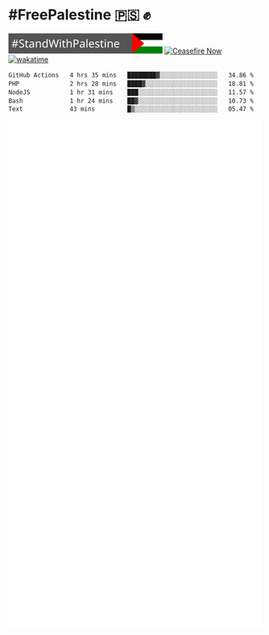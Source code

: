 # #FreePalestine 🇵🇸 ✊

[![github](https://raw.githubusercontent.com/saedyousef/StandWithPalestine/main/badges/flat/StandWithPalestine.svg)](https://github.com/saedyousef/StandWithPalestine)
[![Ceasefire Now](https://badge.techforpalestine.org/default)](https://techforpalestine.org/learn-more)
[![wakatime](https://wakatime.com/badge/user/03bf07e2-4c78-4826-8603-8922f0241061.svg)](https://wakatime.com/@03bf07e2-4c78-4826-8603-8922f0241061)
<!-- [![committers.top badge](https://user-badge.committers.top/jordan_private/saedyousef.svg)](https://user-badge.committers.top/jordan_private/saedyousef) -->

<!-- ![Profile Views](https://visitor-badge.glitch.me/badge?page_id=saedyousef.saedyousef&left_color=grey&right_color=blue&left_text=👀+Profile+Views) -->



<!-- <img src="https://github-readme-stats.vercel.app/api?username=saedyousef&show_icons=true&count_private=true" width="100%" /> --> 

<!--START_SECTION:waka-->

```txt
GitHub Actions   4 hrs 35 mins   ████████▓░░░░░░░░░░░░░░░░   34.86 %
PHP              2 hrs 28 mins   ████▓░░░░░░░░░░░░░░░░░░░░   18.81 %
NodeJS           1 hr 31 mins    ███░░░░░░░░░░░░░░░░░░░░░░   11.57 %
Bash             1 hr 24 mins    ██▓░░░░░░░░░░░░░░░░░░░░░░   10.73 %
Text             43 mins         █▒░░░░░░░░░░░░░░░░░░░░░░░   05.47 %
```

<!--END_SECTION:waka-->
    
<!-- ![github contribution grid snake animation](https://raw.githubusercontent.com/saedyousef/saedyousef/output/github-contribution-grid-snake.svg) -->


![Metrics](./github-metrics.svg)